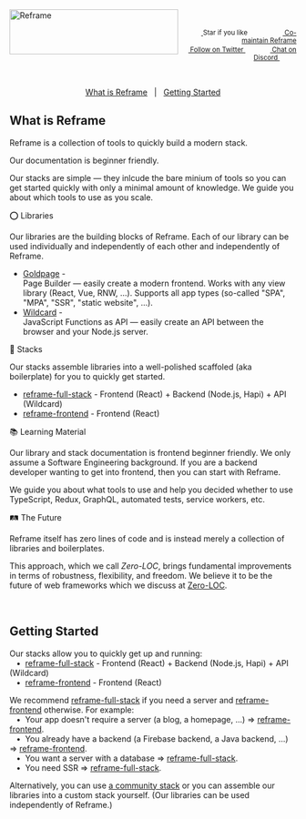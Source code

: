 <a href="/../../#readme">
    <img align="left" src="https://github.com/reframejs/reframe/raw/master/images/logo-with-title-and-slogan.min.svg?sanitize=true" width=296 height=79 style="max-width:100%;" alt="Reframe"/>
</a>
<br/>
<p align="right">
    <sup>
        <a href="#">
            <img
              src="https://github.com/reframejs/reframe/raw/master/images/star.svg?sanitize=true"
              width="16"
              height="12"
            >
        </a>
        Star if you like
        &nbsp;&nbsp;&nbsp;&nbsp;
        &nbsp;&nbsp;&nbsp;&nbsp;
        &nbsp;&nbsp;
        <a href="https://github.com/reframejs/reframe/blob/master/contributing.md">
            <img
              src="https://github.com/reframejs/reframe/raw/master/images/biceps.min.svg?sanitize=true"
              width="16"
              height="14"
            >
            Co-maintain Reframe
        </a>
    </sup>
    <br/>
    <sup>
        <a href="https://twitter.com/reframejs">
            <img
              src="https://github.com/reframejs/reframe/raw/master/images/tw.svg?sanitize=true"
              width="15"
              height="13"
            >
            Follow on Twitter
        </a>
        &nbsp;&nbsp;&nbsp;&nbsp;&nbsp;
        &nbsp;&nbsp;
        <a href="https://discord.gg/kqXf65G">
            <img
              src="https://github.com/reframejs/reframe/raw/master/images/chat.svg?sanitize=true"
              width="14"
              height="10"
            >
            Chat on Discord
        </a>
        &nbsp;&nbsp;&nbsp;&nbsp;
        &nbsp;&nbsp;&nbsp;&nbsp;
    </sup>
</p>
&nbsp;
<p align='center'>
<a href="#what-is-reframe">What is Reframe</a>
&nbsp; | &nbsp;
<a href="#getting-started">Getting Started</a>

## What is Reframe

Reframe is a collection of tools to quickly build a modern stack.

Our documentation is beginner friendly.

Our stacks are simple &mdash;
they inlcude the bare minium of tools so you can get started quickly with only a minimal amount of knowledge.
We guide you about which tools to use as you scale.

:o: Libraries

Our libraries
are the building blocks of Reframe.
Each of our library can be used individually and independently of each other and independently of Reframe.

- [Goldpage](https://github.com/reframejs/goldpage) -
  <br/>
  Page Builder &mdash; easily create a modern frontend.
  Works with any view library (React, Vue, RNW, ...).
  Supports all app types (so-called "SPA", "MPA", "SSR", "static website", ...).
- [Wildcard](https://github.com/reframejs/wildcard-api) -
  <br/>
  JavaScript Functions as API &mdash;
  easily create an API between the browser and your Node.js server.

:rocket: Stacks

Our stacks assemble libraries into a well-polished scaffoled (aka boilerplate) for you to quickly get started.

- [reframe-full-stack](https://github.com/reframejs/reframe-full-stack) -
Frontend (React) + Backend (Node.js, Hapi) + API (Wildcard)
- [reframe-frontend](https://github.com/reframejs/reframe-frontend) -
Frontend (React)

:books: Learning Material

Our library and stack documentation is frontend beginner friendly.
We only assume a Software Engineering background.
If you are a backend developer wanting to get into frontend, then you can start with Reframe.

We guide you about what tools to use
and help you decided whether to use TypeScript, Redux, GraphQL, automated tests, service workers, etc.

:railway_track: The Future

Reframe itself has zero lines of code
and is instead merely a collection of libraries and boilerplates.

This approach, which we call *Zero-LOC*, brings fundamental improvements in terms of robustness, flexibility, and freedom.
We believe it to be the future of web frameworks
which we discuss at [Zero-LOC](/zero-loc.md).

<br/>

## Getting Started

Our stacks allow you to quickly get up and running:
<br/> &nbsp;&nbsp;&nbsp;&#8226;&nbsp;
[reframe-full-stack](https://github.com/reframejs/reframe-full-stack) -
Frontend (React) + Backend (Node.js, Hapi) + API (Wildcard)
<br/> &nbsp;&nbsp;&nbsp;&#8226;&nbsp;
[reframe-frontend](https://github.com/reframejs/reframe-frontend) -
Frontend (React)

We recommend
[reframe-full-stack](https://github.com/reframejs/reframe-full-stack)
if you need a server and
[reframe-frontend](https://github.com/reframejs/reframe-frontend)
otherwise.
For example:
<br/> &nbsp;&nbsp;&nbsp;&#8226;&nbsp;
Your app doesn't require a server (a blog, a homepage, ...) &#8658; [reframe-frontend](https://github.com/reframejs/reframe-frontend).
<br/> &nbsp;&nbsp;&nbsp;&#8226;&nbsp;
You already have a backend (a Firebase backend, a Java backend, ...)  &#8658; [reframe-frontend](https://github.com/reframejs/reframe-frontend).
<br/> &nbsp;&nbsp;&nbsp;&#8226;&nbsp;
You want a server with a database &#8658; [reframe-full-stack](https://github.com/reframejs/reframe-full-stack).
<br/> &nbsp;&nbsp;&nbsp;&#8226;&nbsp;
You need SSR &#8658; [reframe-full-stack](https://github.com/reframejs/reframe-full-stack).

Alternatively, you can use [a community stack](https://github.com/topics/reframe-stack)
or you can assemble our libraries into a custom stack yourself.
(Our libraries can be used independently of Reframe.)

<br/>

